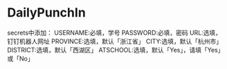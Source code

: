 # DailyPunchIn
secrets中添加：
USERNAME:必填，学号
PASSWORD:必填，密码
URL:选填，钉钉机器人网址
PROVINCE:选填，默认「浙江省」
CITY:选填，默认「杭州市」
DISTRICT:选填，默认「西湖区」
ATSCHOOL:选填，默认「Yes」，请填「Yes」或「No」
